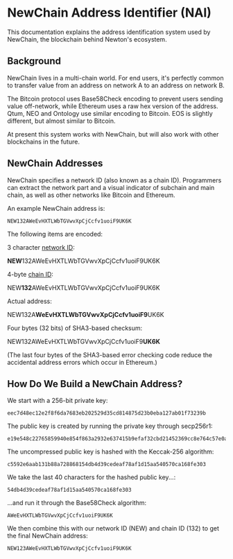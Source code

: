 # NewChain Address Identifier (NAI)

This documentation explains the address identification system used by NewChain, the blockchain behind Newton's ecosystem.

## Background

NewChain lives in a multi-chain world. For end users, it's perfectly common to transfer value from an address on network A to an address on network B.

The Bitcoin protocol uses Base58Check encoding to prevent users sending value off-network, while Ethereum uses a raw hex version of the address.
Qtum, NEO and Ontology use similar encoding to Bitcoin. EOS is slightly different, but almost similar to Bitcoin.

At present this system works with NewChain, but will also work with other blockchains in the future.

## NewChain Addresses

NewChain specifies a network ID (also known as a chain ID). Programmers can extract the network part and a visual indicator of subchain and main chain, as well as other networks like Bitcoin and Ethereum.

An example NewChain address is:

```
NEW132AWeEvHXTLWbTGVwvXpCjCcfv1uoiF9UK6K
```

The following items are encoded:

3 character [network ID](network_id.md):

<b>NEW</b>132AWeEvHXTLWbTGVwvXpCjCcfv1uoiF9UK6K

4-byte [chain ID](chain_id.md):

NEW<b>132</b>AWeEvHXTLWbTGVwvXpCjCcfv1uoiF9UK6K

Actual address: 

NEW132A<b>WeEvHXTLWbTGVwvXpCjCcfv1uoiF9</b>UK6K

Four bytes (32 bits) of SHA3-based checksum: 

NEW132AWeEvHXTLWbTGVwvXpCjCcfv1uoiF9<b>UK6K</b>

(The last four bytes of the SHA3-based error checking code reduce the accidental address errors which occur in Ethereum.)

## How Do We Build a NewChain Address?

We start with a 256-bit private key:

```
eec7d48ec12e2f8f6da7683eb202529d35cd814875d23b0eba127ab01f73239b
```

The public key is created by running the private key through secp256r1:

```
e19e548c22765859940e854f863a2932e637415b9efaf32cbd21452369cc8e764c57e0a89a0b0c64c6cebd70385c03d8f570b6baf8dcd75502404719aee84461
```

The uncompressed public key is hashed with the Keccak-256 algorithm:

```
c5592e6aab131b88a728868154db4d39cedeaf78af1d15aa540570ca168fe303
```

We take the last 40 characters for the hashed public key...:

```
54db4d39cedeaf78af1d15aa540570ca168fe303
```

...and run it through the Base58Check algorithm:

```
AWeEvHXTLWbTGVwvXpCjCcfv1uoiF9UK6K
```

We then combine this with our network ID (NEW) and chain ID (132) to get the final NewChain address:

```
NEW123AWeEvHXTLWbTGVwvXpCjCcfv1uoiF9UK6K
```
